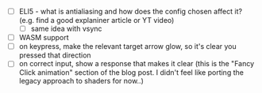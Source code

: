 - [ ] ELI5 - what is antialiasing and how does the config chosen affect it? (e.g. find a good explaniner article or YT video)
  - [ ] same idea with vsync
- [ ] WASM support
- [ ] on keypress, make the relevant target arrow glow, so it's clear you pressed that direction
- [ ] on correct input, show a response that makes it clear (this is the "Fancy Click animation" section of the blog post. I didn't feel like porting the legacy approach to shaders for now..)
